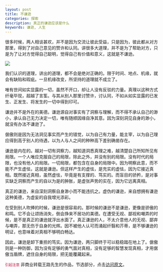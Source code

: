 ```yaml
---
layout: post
title: 不谦逊
categories: 探索
description: 真正的谦逊应该是什么
keywords: 谦逊, 人生
---
```


很多时候，两人相谈甚欢，并不是因为交流让彼此受益，只是因为，彼此都从对方那里，得到了对自己意见的赞许和认同。讲很多大道理，并不是为了帮助对方，只是为了让对方觉得自己聪明，觉得自己有价值和意义，这就是不谦逊。

![](https://alienx.oss-cn-shenzhen.aliyuncs.com/images/discovery/3.jpeg)

我们认识的道理，讲出的道理，都不会是绝对正确的。限于时间、地点、机缘，就会有缺陷和瑕疵。一旦机缘改变，所坚持的道理就不成立了。

唯有世间如实显露的一切，虽然不开口，却让人没有反驳的力量。真理以这种方式纤毫毕现，超越了言筌。与其从别人那里讨赞许，讨认同，不如从如实显露的已发生、正发生、将发生的一切中得到印可。

谦逊并不是外在的美德。谦逊源自对事实有了洞察与理解，而不得不承认自己的渺小，承认自己无力决定一切，唯有随顺因缘自净其意。因为深刻洞见自身的渺小，就没有办法不谦逊了。

倨傲则是因为无法洞见事实而产生的错觉，以为自己有力量，能主宰，以为自己理应得到高于别人的待遇，以为人与人之间的种种高下差别确凿存在。

谦逊是内在的。越对一切有洞察力，越知道洞悉真理之难，越清楚自己所知所见有局限。一个人唯应克服自己的局限，除此之外，并没有别的局限。没有时代的局限，也没有他人的局限。一切局限，都包含在自身的局限中。因为明察此意，而不能不产生虚怯，这就是谦逊。但这样产生的虚怯，是充实的虚怯，因为它接近真相。既然接近真相，虽然虚怯，毕竟是有支撑的、笃实的。而盲目的骄矜，是对事实缺乏洞察而产生的自以为是的肿胀，是虚张声势的实在，因为它远离真相。

真正的谦逊，来自深刻洞察自身渺小而不能违抗之。虚伪的谦逊，来自想拥有谦逊这种美德，为虚妄的自我增光添彩。

在受到别人吹捧的时候，谦逊是很容易的。那时候的谦逊不是谦逊，更像是骄傲的和鸣。它不会让颂扬消失，倒会挣来不居功的美德。在遭受无视、鄙视和嘲弄的时候，是不是真正的谦逊就浮出水面了。真正谦逊的人，不太介意他人的无视、鄙弃与嘲弄，那无伤于自身的光辉。因不被他人认可而涌起纤翳和芥蒂，是不够谦逊的明证，也意味着对真相不够明白畅达。

因此，谦逊是卸下重担的笃实。因为谦逊，两只脚终于可以稳稳踏在地上了。倨傲则是一种防御，因为没有足够的勇气面对真相，没有足够的智慧发现真相，才用倨傲当盾牌，遮住自身的局限，把无能覆藏起来。

<code style="color:#c7254e;background-color:#f9f2f4;">引起注意</code> 非商业转载王路先生的作品，节选部分，点击[访问原文][1]。

[1]: https://zhuanlan.zhihu.com/p/31213652